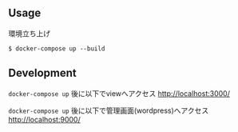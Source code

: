 ## Usage
環境立ち上げ
```
$ docker-compose up --build
```

## Development

`docker-compose up` 後に以下でviewへアクセス
[http://localhost:3000/](http://localhost:3000/)

`docker-compose up` 後に以下で管理画面(wordpress)へアクセス
[http://localhost:9000/](http://localhost:9000/)